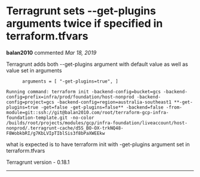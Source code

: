 # Terragrunt sets --get-plugins arguments twice if specified in terraform.tfvars

**balan2010** commented *Mar 18, 2019*

Terragrunt adds both --get-plugins argument with default value as well as value set in arguments

`      arguments = [
        "-get-plugins=true",
      ]`

`Running command: terraform init -backend-config=bucket=gcs -backend-config=prefix=infra/prod/foundation/host-nonprod -backend-config=project=gcs -backend-config=region=australia-southeast1 **-get-plugins=true -get=false -get-plugins=false** -backend=false -from-module=git::ssh://git@balan2010.com/root/terraform-gcp-infra-foundation-template.git -no-color /builds/root/projects/modules/gcp/infra-foundation/liveaccount/host-nonprod/.terragrunt-cache/d5S_BO-OX-trkNQ48-F8WobkbRI/g7KbLVIpTIblSis3f8bPaXWEEkw`

what is expected is to have terraform init with  -get-plugins argument set  in terraform.tfvars

Terragrunt version - 0.18.1
<br />
***


